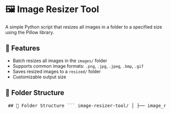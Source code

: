 # 🖼️ Image Resizer Tool

A simple Python script that resizes all images in a folder to a specified size using the Pillow library.

## 🚀 Features
- Batch resizes all images in the `images/` folder
- Supports common image formats: `.png`, `.jpg`, `.jpeg`, `.bmp`, `.gif`
- Saves resized images to a `resized/` folder
- Customizable output size

## 📂 Folder Structure

<pre> ## 📁 Folder Structure ``` image-resizer-tool/ │ ├── image_resizer.py # Main Python script ├── images/ # 📥 Place original images here └── resized/ # 📤 Auto-created folder for resized images ``` </pre>
